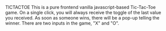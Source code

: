 TICTACTOE
This is a pure frontend vanilla javascript-based Tic-Tac-Toe game.
On a single click, you will always receive the toggle of the last value you received.
As soon as someone wins, there will be a pop-up telling the winner.
There are two inputs in the game, "X" and "O".
